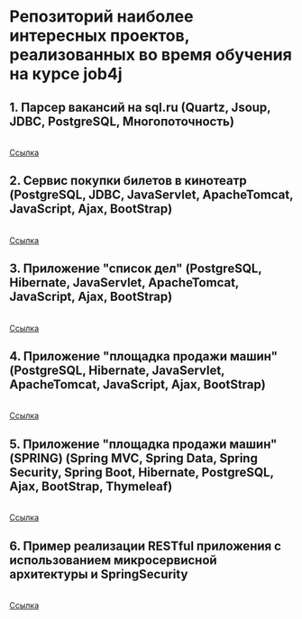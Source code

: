 ﻿# Репозиторий наиболее интересных проектов, реализованных во время обучения на курсе job4j

<h2>1. Парсер вакансий на sql.ru (Quartz, Jsoup, JDBC, PostgreSQL, Многопоточность)</h2>
<br><a href="https://github.com/brakhin/portfolio/tree/master/sqlru_parser/src/main/java/ru/bgbrakhi/sql/jobparser">Ссылка</a> 

<h2>2. Сервис покупки билетов в кинотеатр (PostgreSQL, JDBC, JavaServlet, ApacheTomcat, JavaScript, Ajax, BootStrap)</h2>
<br><a href="https://github.com/brakhin/portfolio/tree/master/servlets_cinema">Ссылка</a> 

<h2>3. Приложение "список дел" (PostgreSQL, Hibernate, JavaServlet, ApacheTomcat, JavaScript, Ajax, BootStrap)</h2>
<br><a href="https://github.com/brakhin/portfolio/tree/master/todolist_hibernate">Ссылка</a> 
 
<h2>4. Приложение "площадка продажи машин" (PostgreSQL, Hibernate, JavaServlet, ApacheTomcat, JavaScript, Ajax, BootStrap)</h2>
<br><a href="https://github.com/brakhin/portfolio/tree/master/carseller_hibernate">Ссылка</a> 
 
<h2>5. Приложение "площадка продажи машин" (SPRING) (Spring MVC, Spring Data, Spring Security, Spring Boot, Hibernate, PostgreSQL, Ajax, BootStrap, Thymeleaf)</h2>
<br><a href="https://github.com/brakhin/portfolio/tree/master/carseller_spring">Ссылка</a> 

<h2>6. Пример реaлизации RESTful приложения с использованием микросервисной архитектуры и SpringSecurity</h2>
<br><a href="https://github.com/brakhin/portfolio/tree/master/rest_app">Ссылка</a> 



